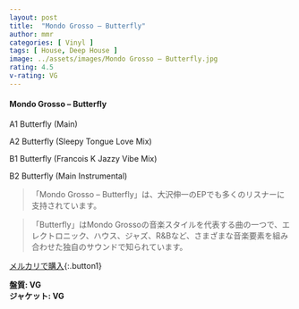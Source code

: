 ```yaml
---
layout: post
title:  "Mondo Grosso – Butterfly"
author: mmr
categories: [ Vinyl ]
tags: [ House, Deep House ]
image: ../assets/images/Mondo Grosso – Butterfly.jpg
rating: 4.5
v-rating: VG
---
```


#### Mondo Grosso – Butterfly


A1  Butterfly (Main)


A2  Butterfly (Sleepy Tongue Love Mix)


B1  Butterfly (Francois K Jazzy Vibe Mix)


B2  Butterfly (Main Instrumental)


> 「Mondo Grosso – Butterfly」は、大沢伸一のEPでも多くのリスナーに支持されています。

> 「Butterfly」はMondo Grossoの音楽スタイルを代表する曲の一つで、エレクトロニック、ハウス、ジャズ、R&Bなど、さまざまな音楽要素を組み合わせた独自のサウンドで知られています。


[メルカリで購入](https://jp.mercari.com/item/m70429035417){:.button1}


<div class="mt-4 mb-4 d-flex align-items-center">
<strong class="mr-1">盤質: VG</strong>
</div>
<div class="mt-4 mb-4 d-flex align-items-center">
<strong class="mr-1">ジャケット: VG</strong>
</div>
